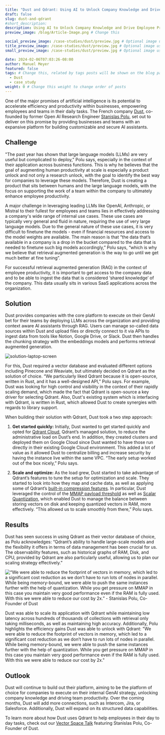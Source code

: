 ```yaml
---
title: "Dust and Qdrant: Using AI to Unlock Company Knowledge and Drive Employee Productivity"
draft: false
slug: dust-and-qdrant 
#short_description: 
description: Using AI to Unlock Company Knowledge and Drive Employee Productivity
preview_image: /blog/Article-Image.png # Change this

social_preview_image: /case-studies/dust/preview.jpg # Optional image used for link previews
title_preview_image: /case-studies/dust/preview.jpg # Optional image used for blog post title
small_preview_image: /case-studies/dust/preview.jpg # Optional image used for small preview in the list of blog posts

date: 2024-02-06T07:03:26-08:00
author: Manuel Meyer
featured: false
tags: # Change this, related by tags posts will be shown on the blog page
  - Dust
  - case_study
weight: 0 # Change this weight to change order of posts
---
```


One of the major promises of artificial intelligence is its potential to
accelerate efficiency and productivity within businesses, empowering employees
and teams in their daily tasks. The French company [Dust](https://dust.tt/), co-founded by former
Open AI Research Engineer [Stanislas Polu](https://www.linkedin.com/in/spolu/), set out to deliver on this promise by
providing businesses and teams with an expansive platform for building
customizable and secure AI assistants.

## Challenge

"The past year has shown that large language models (LLMs) are very useful but
complicated to deploy," Polu says, especially in the context of their
application across business functions. This is why he believes that the goal of
augmenting human productivity at scale is especially a product unlock and not
only a research unlock, with the goal to identify the best way for companies to
leverage these models. Therefore, Dust is creating a product that sits between
humans and the large language models, with the focus on supporting the work of
a team within the company to ultimately enhance employee productivity.

A major challenge in leveraging leading LLMs like OpenAI, Anthropic, or Mistral
to their fullest for employees and teams lies in effectively addressing a
company's wide range of internal use cases. These use cases are typically very
general and fluid in nature, requiring the use of very large language models.
Due to the general nature of these use cases, it is very difficult to finetune
the models - even if financial resources and access to the model weights are
available. The main reason is that “the data that’s available in a company is
a drop in the bucket compared to the data that is needed to finetune such big
models accordingly,” Polu says, “which is why we believe that retrieval
augmented generation is the way to go until we get much better at fine tuning”.

For successful retrieval augmented generation (RAG) in the context of employee
productivity, it is important to get access to the company data and to be able
to ingest the data that is considered ‘shared knowledge’ of the company. This
data usually sits in various SaaS applications across the organization.

## Solution

Dust provides companies with the core platform to execute on their GenAI bet
for their teams by deploying LLMs across the organization and providing context
aware AI assistants through RAG. Users can manage so-called data sources within
Dust and upload files or directly connect to it via APIs to ingest data from
tools like Notion, Google Drive, or Slack. Dust then handles the chunking
strategy with the embeddings models and performs retrieval augmented generation.

![solution-laptop-screen](/case-studies/dust/laptop-solutions.jpg)

For this, Dust required a vector database and evaluated different options
including Pinecone and Weaviate, but ultimately decided on Qdrant as the
solution of choice. “We particularly liked Qdrant because it is open-source,
written in Rust, and it has a well-designed API,” Polu says. For example, Dust
was looking for high control and visibility in the context of their rapidly
scaling demand, which made the fact that Qdrant is open-source a key driver for
selecting Qdrant. Also, Dust's existing system which is interfacing with Qdrant,
is written in Rust, which allowed Dust to create synergies with regards to
library support.

When building their solution with Qdrant, Dust took a two step approach:

1. **Get started quickly:** Initially, Dust wanted to get started quickly and opted for
[Qdrant Cloud](https://qdrant.to/cloud), Qdrant’s managed solution, to reduce the administrative load on
Dust’s end. In addition, they created clusters and deployed them on Google
Cloud since Dust wanted to have those run directly in their existing Google
Cloud environment. This added a lot of value as it allowed Dust to centralize
billing and increase security by having the instance live within the same VPC.
“The early setup worked out of the box nicely,” Polu says.

2. **Scale and optimize:** As the load grew, Dust started to take advantage of Qdrant’s
features to tune the setup for optimization and scale. They started to look into
how they map and cache data, as well as applying some of Qdrant’s [built-in
compression features](https://qdrant.tech/documentation/guides/quantization/). In particular, Dust leveraged the control of the [MMAP
payload threshold](https://qdrant.tech/documentation/concepts/storage/#configuring-memmap-storage) as well as [Scalar Quantization](https://qdrant.tech/articles/scalar-quantization/), which enabled Dust to manage
the balance between storing vectors on disk and keeping quantized vectors in RAM,
more effectively. “This allowed us to scale smoothly from there,” Polu says.

## Results

Dust has seen success in using Qdrant as their vector database of choice, as Polu
acknowledges: “Qdrant’s ability to handle large-scale models and the flexibility
it offers in terms of data management has been crucial for us. The observability
features, such as historical graphs of RAM, Disk, and CPU, provided by Qdrant are
also particularly useful, allowing us to plan our scaling strategy effectively.”

![“We were able to reduce the footprint of vectors in memory, which led to a significant cost reduction as
we don’t have to run lots of nodes in parallel. While being memory-bound, we were
able to push the same instances further with the help of quantization. While you
get pressure on MMAP in this case you maintain very good performance even if the
RAM is fully used. With this we were able to reduce our cost by 2x.” - Stanislas Polu, Co-Founder of Dust](/case-studies/dust/Dust-Quote.jpg)

Dust was able to scale its application with Qdrant while maintaining low latency
across hundreds of thousands of collections with retrieval only taking
milliseconds, as well as maintaining high accuracy. Additionally, Polu highlights
the efficiency gains Dust was able to unlock with Qdrant: "We were able to reduce the footprint of vectors in memory, which led to a significant cost reduction as
we don’t have to run lots of nodes in parallel. While being memory-bound, we were
able to push the same instances further with the help of quantization. While you
get pressure on MMAP in this case you maintain very good performance even if the
RAM is fully used. With this we were able to reduce our cost by 2x."



## Outlook

Dust will continue to build out their platform, aiming to be the platform of
choice for companies to execute on their internal GenAI strategy, unlocking
company knowledge and driving team productivity. Over the coming months, Dust
will add more connections, such as Intercom, Jira, or Salesforce. Additionally,
Dust will expand on its structured data capabilities.

To learn more about how Dust uses Qdrant to help employees in their day to day
tasks, check out our [Vector Space Talk](https://www.youtube.com/watch?v=toIgkJuysQ4) featuring Stanislas Polu, Co-Founder of Dust.
